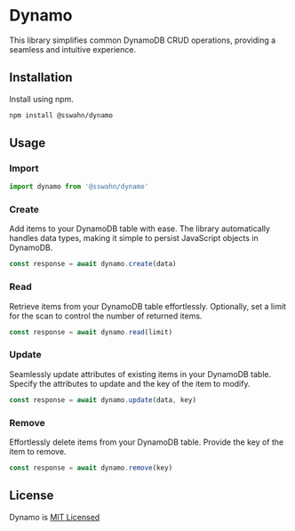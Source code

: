 # Dynamo

This library simplifies common DynamoDB CRUD operations, providing a seamless and intuitive experience.  

## Installation  
Install using npm.  
```bash
npm install @sswahn/dynamo
```

## Usage  

### Import
```javascript
import dynamo from '@sswahn/dynamo'
```

### Create
Add items to your DynamoDB table with ease. The library automatically handles data types, making it simple to persist JavaScript objects in DynamoDB.
```javascript
const response = await dynamo.create(data)
```  

### Read
Retrieve items from your DynamoDB table effortlessly. Optionally, set a limit for the scan to control the number of returned items.
```javascript
const response = await dynamo.read(limit)
```  

### Update
Seamlessly update attributes of existing items in your DynamoDB table. Specify the attributes to update and the key of the item to modify. 
```javascript
const response = await dynamo.update(data, key)
```

### Remove
Effortlessly delete items from your DynamoDB table. Provide the key of the item to remove.
```javascript
const response = await dynamo.remove(key)
```  

## License
Dynamo is [MIT Licensed](https://github.com/sswahn/dynamo/blob/main/LICENSE)
